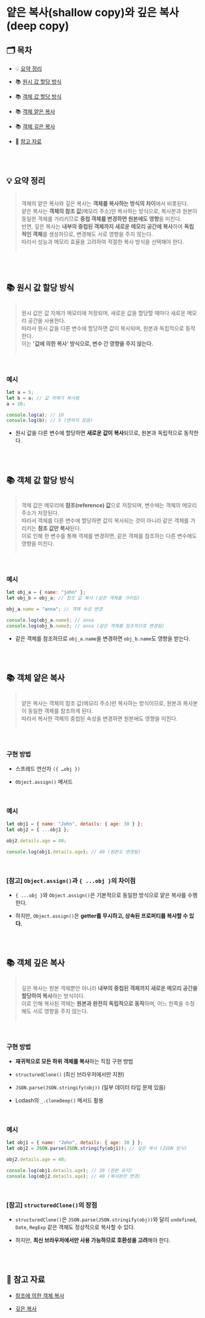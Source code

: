 # 얕은 복사(shallow copy)와 깊은 복사(deep copy)

## 🗂️ 목차

- 💡 [요약 정리](#-요약-정리)

- 📚 [원시 값 할당 방식](#-원시-값-할당-방식)

- 📚 [객체 값 할당 방식](#-객체-값-할당-방식)

- 📚 [객체 얕은 복사](#-객체-얕은-복사)

- 📚 [객체 깊은 복사](#-객체-깊은-복사)

- 📎 [참고 자료](#-참고-자료)

<br /><br />

## 💡 요약 정리

> <br />객체의 얕은 복사와 깊은 복사는 **객체를 복사하는 방식의 차이**에서 비롯된다.
> <br />얕은 복사는 **객체의 참조 값**(메모리 주소)만 복사하는 방식으로, 복사본과 원본이 동일한 객체를 가리키므로 **중첩 객체를 변경하면 원본에도 영향**을 미친다.
> <br />반면, 깊은 복사는 **내부의 중첩된 객체까지 새로운 메모리 공간에 복사**하여 **독립적인 객체**를 생성하므로, 변경해도 서로 영향을 주지 않는다.
> <br />따라서 성능과 메모리 효율을 고려하여 적절한 복사 방식을 선택해야 한다.<br /><br />

<br /><br />

## 📚 원시 값 할당 방식

> <br />원시 값은 값 자체가 메모리에 저장되며, 새로운 값을 할당할 때마다 새로운 메모리 공간을 사용한다.
> <br />따라서 원시 값을 다른 변수에 할당하면 값이 복사되며, 원본과 독립적으로 동작한다.
> <br />이는 **'값에 의한 복사' 방식으로, 변수 간 영향을 주지 않는다.**<br /><br />

<br />

### 예시

```javascript
let a = 5;
let b = a; // 값 자체가 복사됨
a = 10;

console.log(a); // 10
console.log(b); // 5 (변하지 않음)
```

- 원시 값을 다른 변수에 할당하면 **새로운 값이 복사**되므로, 원본과 독립적으로 동작한다.

<br /><br />

## 📚 객체 값 할당 방식

> <br />객체 값은 메모리에 **참조(reference) 값**으로 저장되며, 변수에는 객체의 메모리 주소가 저장된다.
> <br />따라서 객체를 다른 변수에 할당하면 값이 복사되는 것이 아니라 같은 객체를 가리키는 **참조 값만 복사**된다.
> <br />이로 인해 한 변수를 통해 객체를 변경하면, 같은 객체를 참조하는 다른 변수에도 영향을 미친다.<br /><br />

<br />

### 예시

```javascript
let obj_a = { name: "john" };
let obj_b = obj_a; // 참조 값 복사 (같은 객체를 가리킴)

obj_a.name = "anna"; // 객체 속성 변경

console.log(obj_a.name); // anna
console.log(obj_b.name); // anna (같은 객체를 참조하므로 변경됨)
```

- 같은 객체를 참조하므로 `obj_a.name`을 변경하면 `obj_b.name`도 영향을 받는다.

<br /><br />

## 📚 객체 얕은 복사

> <br />얕은 복사는 객체의 참조 값(메모리 주소)만 복사하는 방식이므로, 원본과 복사본이 동일한 객체를 참조하게 된다.
> <br />따라서 복사한 객체의 중첩된 속성을 변경하면 원본에도 영향을 미친다.<br /><br />

<br />

### 구현 방법

- 스프레드 연산자 `({ …obj })`

- `Object.assign()` 메서드

<br />

### 예시

```javascript
let obj1 = { name: "John", details: { age: 30 } };
let obj2 = { ...obj1 };

obj2.details.age = 40;

console.log(obj1.details.age); // 40 (원본도 변경됨)
```

<br />

### [참고] `Object.assign()`과 `{ ...obj }`의 차이점

- `{ ...obj }`와 `Object.assign()`은 기본적으로 동일한 방식으로 얕은 복사를 수행한다.

- 하지만, `Object.assign()`은 **getter를 무시하고, 상속된 프로퍼티를 복사할 수 있다.**

<br /><br />

## 📚 객체 깊은 복사

> <br />깊은 복사는 원본 객체뿐만 아니라 **내부의 중첩된 객체까지 새로운 메모리 공간을 할당하여 복사**하는 방식이다.
> <br />이로 인해 복사된 객체는 **원본과 완전히 독립적으로 동작**하며, 어느 한쪽을 수정해도 서로 영향을 주지 않는다.<br /><br />

<br />

### 구현 방법

- **재귀적으로 모든 하위 객체를 복사**하는 직접 구현 방법

- `structuredClone()` (최신 브라우저에서만 지원)

- `JSON.parse(JSON.stringify(obj))` (일부 데이터 타입 문제 있음)

- Lodash의 `_.cloneDeep()` 메서드 활용

<br />

### 예시

```javascript
let obj1 = { name: "John", details: { age: 30 } };
let obj2 = JSON.parse(JSON.stringify(obj1)); // 깊은 복사 (JSON 방식)

obj2.details.age = 40;

console.log(obj1.details.age); // 30 (원본 유지)
console.log(obj2.details.age); // 40 (복사본만 변경)
```

<br />

### [참고] `structuredClone()`의 장점

- `structuredClone()`은 `JSON.parse(JSON.stringify(obj))`와 달리 `undefined`, `Date`, `RegExp` 같은 객체도 정상적으로 복사할 수 있다.

- 하지만, **최신 브라우저에서만 사용 가능하므로 호환성을 고려**해야 한다.

<br /><br />

## 📎 참고 자료

- [참조에 의한 객체 복사](https://ko.javascript.info/object-copy)

- [깊은 복사](https://developer.mozilla.org/ko/docs/Glossary/Deep_copy)
